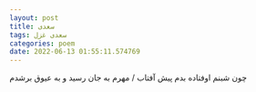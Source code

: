 ```yaml
---
layout: post
title: سعدی
tags: سعدی غزل
categories: poem
date: 2022-06-13 01:55:11.574769
---
```


چون شبنم اوفتاده بدم پیش آفتاب / مهرم به جان رسید و به عیوق برشدم